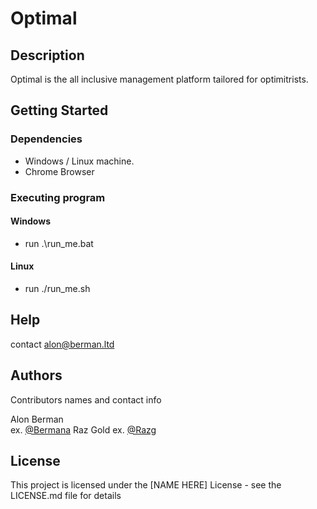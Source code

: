 # Optimal

## Description

Optimal is the all inclusive management platform tailored for optimitrists.

## Getting Started

### Dependencies

* Windows / Linux machine.
* Chrome Browser

### Executing program

#### Windows
* run .\run_me.bat
#### Linux
* run ./run_me.sh

## Help

contact alon@berman.ltd

## Authors

Contributors names and contact info

Alon Berman  
ex. [@Bermana](https://twitter.com/alon.berman)
Raz Gold
ex. [@Razg](https://twitter.com/razg)

## License

This project is licensed under the [NAME HERE] License - see the LICENSE.md file for details
